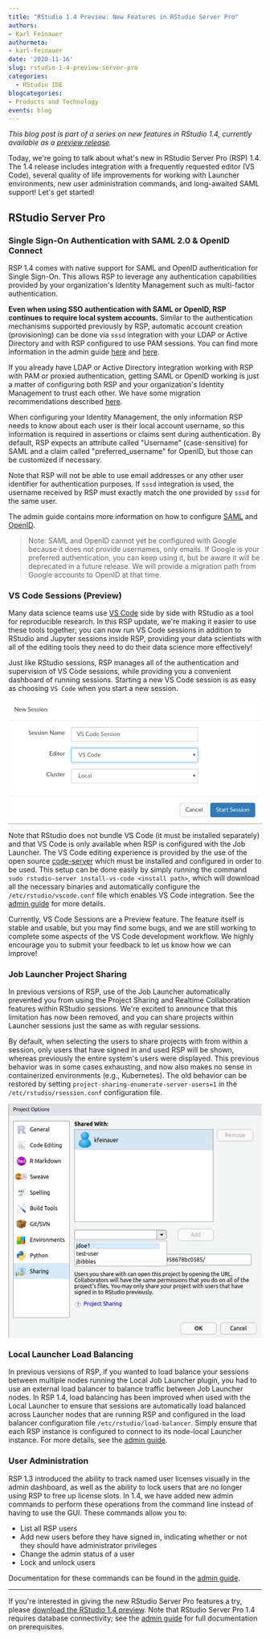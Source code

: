 ```yaml
---
title: "RStudio 1.4 Preview: New Features in RStudio Server Pro"
authors: 
- Karl Feinauer
authormeta:
- karl-feinauer
date: '2020-11-16'
slug: rstudio-1-4-preview-server-pro
categories:
  - RStudio IDE
blogcategories:
- Products and Technology
events: blog
---
```


*This blog post is part of a series on new features in RStudio 1.4, currently available as a [preview release](https://www.rstudio.com/products/rstudio/download/preview/).*

Today, we're going to talk about what's new in RStudio Server Pro (RSP) 1.4. The 1.4 release includes integration with a frequently requested editor (VS Code), several quality of life improvements for working with Launcher environments, new user administration commands, and long-awaited SAML support! Let's get started!

## RStudio Server Pro

### Single Sign-On Authentication with SAML 2.0 & OpenID Connect

RSP 1.4 comes with native support for SAML and OpenID authentication for Single Sign-On. This allows RSP to leverage any authentication capabilities provided by your organization's Identity Management such as multi-factor authentication.

**Even when using SSO authentication with SAML or OpenID, RSP continues to require local system accounts.** Similar to the authentication mechanisms supported previously by RSP, automatic account creation (provisioning) can be done via `sssd` integration with your LDAP or Active Directory and with RSP configured to use PAM sessions. You can find more information in the admin guide [here](https://docs.rstudio.com/ide/server-pro/1.4.1021-2/authenticating-users.html#user-provisioning) and [here](https://docs.rstudio.com/ide/server-pro/1.4.1021-2/authenticating-users.html#pam-basics).

If you already have LDAP or Active Directory integration working with RSP with PAM or proxied authentication, getting SAML or OpenID working is just a matter of configuring both RSP and your organization's Identity Management to trust each other. We have some migration recommendations described [here](https://docs.rstudio.com/ide/server-pro/1.4.1021-2/authenticating-users.html#authentication-migration).

When configuring your Identity Management, the only information RSP needs to know about each user is their local account username, so this information is required in assertions or claims sent during authentication. By default, RSP expects an attribute called "Username" (case-sensitive) for SAML and a claim called "preferred_username" for OpenID, but those can be customized if necessary.

Note that RSP will not be able to use email addresses or any other user identifier for authentication purposes. If `sssd` integration is used, the username received by RSP must exactly match the one provided by `sssd` for the same user.

The admin guide contains more information on how to configure [SAML](https://docs.rstudio.com/ide/server-pro/1.4.1021-2/authenticating-users.html#saml-single-sign-on-authentication) and [OpenID](https://docs.rstudio.com/ide/server-pro/1.4.1021-2/authenticating-users.html#openid-connect-authentication).

> Note: SAML and OpenID cannot yet be configured with Google because it does not provide usernames, only emails. If Google is your preferred authentication, you can keep using it, but be aware it will be deprecated in a future release. We will provide a migration path from Google accounts to OpenID at that time.

### VS Code Sessions (Preview)

Many data science teams use [VS Code](https://code.visualstudio.com/) side by side with RStudio as a tool for reproducible research. In this RSP update, we're making it easier to use these tools together; you can now run VS Code sessions in addition to RStudio and Jupyter sessions inside RSP, providing your data scientists with all of the editing tools they need to do their data science more effectively!

Just like RStudio sessions, RSP manages all of the authentication and supervision of VS Code sessions, while providing you a convenient dashboard of running sessions. Starting a new VS Code session is as easy as choosing `VS Code` when you start a new session.

<img align="center" src="vscode-session.png" alt="VS Code Session">

Note that RStudio does not bundle VS Code (it must be installed separately) and that VS Code is only available when RSP is configured with the Job Launcher. The VS Code editing experience is provided by the use of the open source [code-server](https://github.com/cdr/code-server) which must be installed and configured in order to be used. This setup can be done easily by simply running the command `sudo rstudio-server install-vs-code <install path>`, which will download all the necessary binaries and automatically configure the `/etc/rstudio/vscode.conf` file which enables VS Code integration. See the [admin guide](https://docs.rstudio.com/ide/server-pro/1.4.1021-2/vs-code-sessions-preview.html) for more details.

Currently, VS Code Sessions are a Preview feature. The feature itself is stable and usable, but you may find some bugs, and we are still working to complete some aspects of the VS Code development workflow. We highly encourage you to submit your feedback to let us know how we can improve!

### Job Launcher Project Sharing

In previous versions of RSP, use of the Job Launcher automatically prevented you from using the Project Sharing and Realtime Collaboration features within RStudio sessions. We're excited to announce that this limitation has now been removed, and you can share projects within Launcher sessions just the same as with regular sessions.

By default, when selecting the users to share projects with from within a session, only users that have signed in and used RSP will be shown, whereas previously the entire system's users were displayed. This previous behavior was in some cases exhausting, and now also makes no sense in containerized environments (e.g., Kubernetes). The old behavior can be restored by setting `project-sharing-enumerate-server-users=1` in the `/etc/rstudio/rsession.conf` configuration file.

<img align="center" src="project-sharing.png" alt="Project Sharing">


### Local Launcher Load Balancing

In previous versions of RSP, if you wanted to load balance your sessions between multiple nodes running the Local Job Launcher plugin, you had to use an external load balancer to balance traffic between Job Launcher nodes. In RSP 1.4, load balancing has been improved when used with the Local Launcher to ensure that sessions are automatically load balanced across Launcher nodes that are running RSP and configured in the load balancer configuration file `/etc/rstudio/load-balancer`. Simply ensure that each RSP instance is configured to connect to its node-local Launcher instance. For more details, see the [admin guide](https://docs.rstudio.com/ide/server-pro/1.4.1021-2/job-launcher.html#load-balancing-1). 

### User Administration

RSP 1.3 introduced the ability to track named user licenses visually in the admin dashboard, as well as the ability to lock users that are no longer using RSP to free up license slots. In 1.4, we have added new admin commands to perform these operations from the command line instead of having to use the GUI. These commands allow you to:

* List all RSP users
* Add new users before they have signed in, indicating whether or not they should have administrator privileges
* Change the admin status of a user
* Lock and unlock users

Documentation for these commands can be found in the [admin guide](https://docs.rstudio.com/ide/server-pro/1.4.1021-2/server-management.html#listing-users).

---

If you're interested in giving the new RStudio Server Pro features a try, please [download the RStudio 1.4 preview](https://www.rstudio.com/products/rstudio/download/preview). Note that RStudio Server Pro 1.4 requires database connectivity; see the [admin guide](http://docs.rstudio.com/ide/server-pro/1.4.1021-2/database.html) for full documentation on prerequisites.
